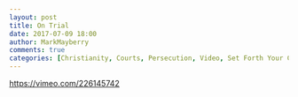 ```yaml
---
layout: post
title: On Trial
date: 2017-07-09 18:00
author: MarkMayberry
comments: true
categories: [Christianity, Courts, Persecution, Video, Set Forth Your Case, Trials]
---
```

https://vimeo.com/226145742

